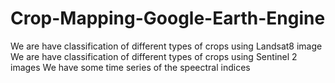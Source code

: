 # Crop-Mapping-Google-Earth-Engine
We are have classification of different types of crops using Landsat8 image
We are have classification of different types of crops using Sentinel 2 images
We have some time series of the speectral indices
